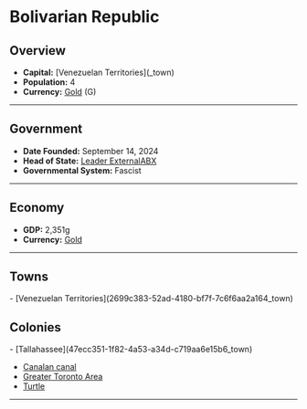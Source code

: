 <!--UNDEDITED FILE, remove this entire line if this file has been edited!-->
# <!--NAME-->Bolivarian Republic<!--NAME-->

## Overview

- **Capital:** <!--CAPITAL_LINK-->[Venezuelan Territories](<none>_town)<!--CAPITAL_LINK-->
- **Population:** <!--POPULATION-->4<!--POPULATION-->
- **Currency:** <!--CURRENCY_LINK-->[Gold](Gold_currency)<!--CURRENCY_LINK--> (<!--CURRENCY_ABV-->G<!--CURRENCY_ABV-->)

---

## Government

- **Date Founded:** <!--FOUNDED-->September 14, 2024<!--FOUNDED-->
- **Head of State:** <!--LEADER_TITLE_LINK-->[Leader ExternalABX](ExternalABX_user)<!--LEADER_TITLE_LINK-->
- **Governmental System:** <!--GOVERNMENT-->Fascist<!--GOVERNMENT-->

---

## Economy

- **GDP:** <!--GDP-->2,351g<!--GDP-->
- **Currency:** <!--CURRENCY_LINK-->[Gold](Gold_currency)<!--CURRENCY_LINK-->

---

## Towns

<!--TOWNS-->- [Venezuelan Territories](2699c383-52ad-4180-bf7f-7c6f6aa2a164_town)<!--TOWNS-->

## Colonies

<!--COLONIES-->- [Tallahassee](47ecc351-1f82-4a53-a34d-c719aa6e15b6_town)
- [Canalan canal](ac45af69-2291-4dc4-903f-e309034a8d08_town)
- [Greater Toronto Area](397871e2-f428-4c4a-9a97-aed65ddbbdfc_town)
- [Turtle](946dc8ef-0b78-4472-8cd0-fe6702f90000_town)<!--COLONIES-->

---
